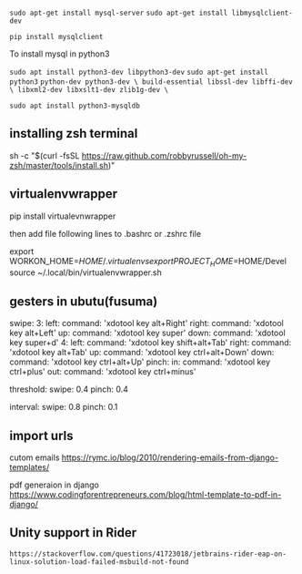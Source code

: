 
```sudo apt-get install mysql-server```
```sudo apt-get install libmysqlclient-dev```


```pip install mysqlclient```





To install mysql in python3

```sudo apt install python3-dev libpython3-dev```
```sudo apt-get install python3``` ```python-dev python3-dev \
     build-essential libssl-dev libffi-dev \
     libxml2-dev libxslt1-dev zlib1g-dev \```
    

```sudo apt install python3-mysqldb```




installing zsh terminal
-----------------------

 sh -c "$(curl -fsSL https://raw.github.com/robbyrussell/oh-my-zsh/master/tools/install.sh)"
 
 
 virtualenvwrapper
 ----------------
 
 pip install virtualevnwrapper
 
 then add file following lines to .bashrc or .zshrc file
 
export WORKON_HOME=$HOME/.virtualenvs
export PROJECT_HOME=$HOME/Devel
source ~/.local/bin/virtualenvwrapper.sh


gesters in ubutu(fusuma)
------------------------

swipe:
  3: 
    left: 
      command: 'xdotool key alt+Right'
    right: 
      command: 'xdotool key alt+Left'
    up: 
      command: 'xdotool key super'
    down: 
      command: 'xdotool key super+d'
  4:
    left: 
      command: 'xdotool key shift+alt+Tab'
    right: 
      command: 'xdotool key alt+Tab'
    up: 
      command: 'xdotool key ctrl+alt+Down'
    down: 
      command: 'xdotool key ctrl+alt+Up'
pinch:
  in:
    command: 'xdotool key ctrl+plus'
  out:
     command: 'xdotool key ctrl+minus'

threshold:
  swipe: 0.4
  pinch: 0.4

interval:
  swipe: 0.8
  pinch: 0.1



import urls
-----------

cutom emails
https://rymc.io/blog/2010/rendering-emails-from-django-templates/

pdf generaion in django
https://www.codingforentrepreneurs.com/blog/html-template-to-pdf-in-django/


Unity support in Rider
----------------------

```https://stackoverflow.com/questions/41723018/jetbrains-rider-eap-on-linux-solution-load-failed-msbuild-not-found```

